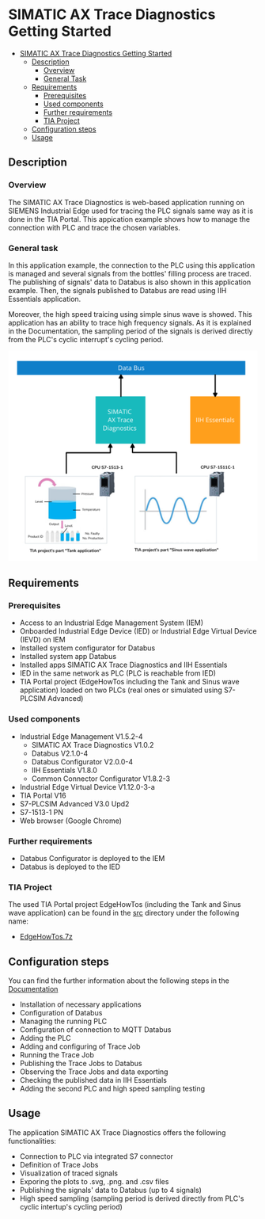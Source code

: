 # SIMATIC AX Trace Diagnostics Getting Started

- [SIMATIC AX Trace Diagnostics Getting Started](#simatic-ax-trace-diagnostics-getting-started)
  - [Description](#description)
    - [Overview](#overview)
    - [General Task](#general-task)
  - [Requirements](#requirements)
    - [Prerequisites](#prerequisites)
    - [Used components](#used-components)
    - [Further requirements](#further-requirements)
    - [TIA Project](#tia-project)
  - [Configuration steps](#configuration-steps)
  - [Usage](#usage)

## Description

### Overview

The SIMATIC AX Trace Diagnostics is web-based application running on SIEMENS Industrial Edge used for tracing the PLC signals same way as it is done in the TIA Portal. This appication example shows how to manage the connection with PLC and trace the chosen variables. 

### General task

In this application example, the connection to the PLC using this application is managed and several signals from the bottles' filling process are traced. The publishing of signals' data to Databus is also shown in this application example. Then, the signals published to Databus are read using IIH Essentials application. 

Moreover, the high speed traicing using simple sinus wave is showed. This application has an ability to trace high frequency signals. As it is explained in the Documentation, the sampling period of the signals is derived directly from the PLC's cyclic interrupt's cycling period.

![task](docs/graphics/Overview.png)

## Requirements

###  Prerequisites

- Access to an Industrial Edge Management System (IEM)
- Onboarded Industrial Edge Device (IED) or Industrial Edge Virtual Device (IEVD) on IEM
- Installed system configurator for Databus
- Installed system app Databus
- Installed apps SIMATIC AX Trace Diagnostics and IIH Essentials
- IED in the same network as PLC (PLC is reachable from IED)
- TIA Portal project (EdgeHowTos including the Tank and Sinus wave application) loaded on two PLCs (real ones or simulated using S7-PLCSIM Advanced)

### Used components

- Industrial Edge Management V1.5.2-4
  - SIMATIC AX Trace Diagnostics V1.0.2
  - Databus V2.1.0-4
  - Databus Configurator V2.0.0-4
  - IIH Essentials V1.8.0
  - Common Connector Configurator V1.8.2-3
- Industrial Edge Virtual Device V1.12.0-3-a
- TIA Portal V16
- S7-PLCSIM Advanced V3.0 Upd2
- S7-1513-1 PN
- Web browser (Google Chrome)

### Further requirements

- Databus Configurator is deployed to the IEM
- Databus is deployed to the IED

### TIA Project

The used TIA Portal project EdgeHowTos (including the Tank and Sinus wave application) can be found in the [src](src) directory under the following name: 

- [EdgeHowTos.7z](src/EdgeHowTos.7z)

## Configuration steps

You can find the further information about the following steps in the [Documentation](docs/Documentation.md)

- Installation of necessary applications
- Configuration of Databus
- Managing the running PLC
- Configuration of connection to MQTT Databus
- Adding the PLC
- Adding and configuring of Trace Job
- Running the Trace Job
- Publishing the Trace Jobs to Databus
- Observing the Trace Jobs and data exporting
- Checking the published data in IIH Essentials
- Adding the second PLC and high speed sampling testing

## Usage

The application SIMATIC AX Trace Diagnostics offers the following functionalities:

- Connection to PLC via integrated S7 connector
- Definition of Trace Jobs
- Visualization of traced signals
- Exporing the plots to .svg, .png. and .csv files
- Publishing the signals' data to Databus (up to 4 signals)
- High speed sampling (sampling period is derived directly from PLC's cyclic intertup's cycling period)



  
